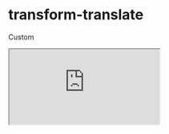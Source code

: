 ---
---

# transform-translate

Custom

<div class="iframe_code"><iframe src="https://lstyle.larico.net/dist/transform-translate.css" allowfullscreen></iframe></div>
